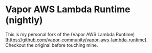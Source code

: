 # Vapor AWS Lambda Runtime (nightly)

This is my personal fork of  the (Vapor AWS Lambda Runtime)[https://github.com/vapor-community/vapor-aws-lambda-runtime]. Checkout the original before touching mine.
